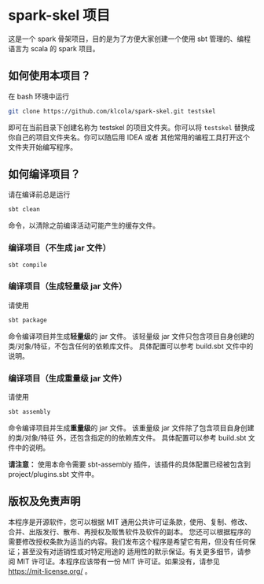 # spark-skel 项目

这是一个 spark 骨架项目，目的是为了方便大家创建一个使用 sbt 管理的、编程语言为 scala 的 spark 项目。


## 如何使用本项目？
在 bash 环境中运行
```bash
git clone https://github.com/klcola/spark-skel.git testskel
```
即可在当前目录下创建名称为 testskel 的项目文件夹。你可以将 `testskel` 替换成你自己的项目文件夹名。你可以随后用 IDEA 或者
其他常用的编程工具打开这个文件夹开始编写程序。


## 如何编译项目？
请在编译前总是运行 
```bash
sbt clean 
```
命令，以清除之前编译活动可能产生的缓存文件。

### 编译项目（不生成 jar 文件）
```bash
sbt compile
```

### 编译项目（生成轻量级 jar 文件）
请使用
```bash
sbt package
```
命令编译项目并生成**轻量级**的 jar 文件。 该轻量级 jar 文件只包含项目自身创建的类/对象/特征，不包含任何的依赖库文件。
具体配置可以参考 build.sbt 文件中的说明。

### 编译项目（生成重量级 jar 文件）
请使用
```bash
sbt assembly
```
命令编译项目并生成**重量级**的 jar 文件。 该重量级 jar 文件除了包含项目自身创建的类/对象/特征 外，还包含指定的的依赖库文件。
具体配置可以参考 build.sbt 文件中的说明。

**请注意：** 使用本命令需要 sbt-assembly 插件，该插件的具体配置已经被包含到 project/plugins.sbt 文件中。


## 版权及免责声明
本程序是开源软件，您可以根据 MIT 通用公共许可证条款，使用、复制、修改、合并、出版发行、散布、再授权及贩售软件及软件的副本。
您还可以根据程序的需要修改授权条款为适当的内容。我们发布这个程序是希望它有用，但没有任何保证；甚至没有对适销性或对特定用途的
适用性的默示保证。有关更多细节，请参阅 MIT 许可证。本程序应该带有一份 MIT 许可证。如果没有，请参见
https://mit-license.org/ 。